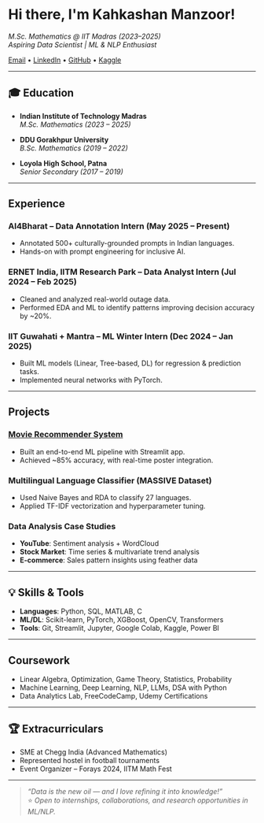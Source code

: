 #  Hi there, I'm Kahkashan Manzoor!  

 *M.Sc. Mathematics @ IIT Madras  (2023–2025)*  
 *Aspiring Data Scientist | ML & NLP Enthusiast*
 
 [Email](mailto:kahkashanmanzoor06@gmail.com) • [LinkedIn](https://www.linkedin.com/in/kahkashan-manzoor-663384287/) • [GitHub](https://github.com/Kahkashan2708) • [Kaggle](https://www.kaggle.com/kahkashanmanzoor)

---

## 🎓 Education

-  **Indian Institute of Technology Madras**  
  *M.Sc. Mathematics (2023 – 2025)*  

-  **DDU Gorakhpur University**  
  *B.Sc. Mathematics (2019 – 2022)*  

-  **Loyola High School, Patna**  
  *Senior Secondary (2017 – 2019)*

---

##  Experience

###  AI4Bharat – Data Annotation Intern (May 2025 – Present)
- Annotated 500+ culturally-grounded prompts in Indian languages.
- Hands-on with prompt engineering for inclusive AI.

###  ERNET India, IITM Research Park – Data Analyst Intern (Jul 2024 – Feb 2025)
- Cleaned and analyzed real-world outage data.
- Performed EDA and ML to identify patterns improving decision accuracy by ~20%.

###  IIT Guwahati + Mantra – ML Winter Intern (Dec 2024 – Jan 2025)
- Built ML models (Linear, Tree-based, DL) for regression & prediction tasks.
- Implemented neural networks with PyTorch.

---

##  Projects

###  [Movie Recommender System](https://github.com/Kahkashan2708/Movie_Recommeder_System)
- Built an end-to-end ML pipeline with Streamlit app.
- Achieved ~85% accuracy, with real-time poster integration.

###  Multilingual Language Classifier (MASSIVE Dataset)
- Used Naive Bayes and RDA to classify 27 languages.
- Applied TF-IDF vectorization and hyperparameter tuning.

###  Data Analysis Case Studies
- **YouTube**: Sentiment analysis + WordCloud  
- **Stock Market**: Time series & multivariate trend analysis  
- **E-commerce**: Sales pattern insights using feather data  

---

## 💡 Skills & Tools

-  **Languages**: Python, SQL, MATLAB, C  
-  **ML/DL**: Scikit-learn, PyTorch, XGBoost, OpenCV, Transformers  
-  **Tools**: Git, Streamlit, Jupyter, Google Colab, Kaggle, Power BI  

---

##  Coursework

- Linear Algebra, Optimization, Game Theory, Statistics, Probability  
- Machine Learning, Deep Learning, NLP, LLMs, DSA with Python  
- Data Analytics Lab, FreeCodeCamp, Udemy Certifications  

---

## 🏆 Extracurriculars

-  SME at Chegg India (Advanced Mathematics)  
-  Represented hostel in football tournaments  
-  Event Organizer – Forays 2024, IITM Math Fest  

---

> *“Data is the new oil — and I love refining it into knowledge!”*  
⭐ *Open to internships, collaborations, and research opportunities in ML/NLP.*

